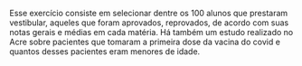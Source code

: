 Esse exercício consiste em selecionar dentre os 100 alunos que prestaram vestibular, aqueles que foram aprovados, reprovados, de acordo com suas notas gerais e médias em cada matéria.
Há também um estudo realizado no Acre sobre pacientes que tomaram a primeira dose da vacina do covid e quantos desses pacientes eram menores de idade.

